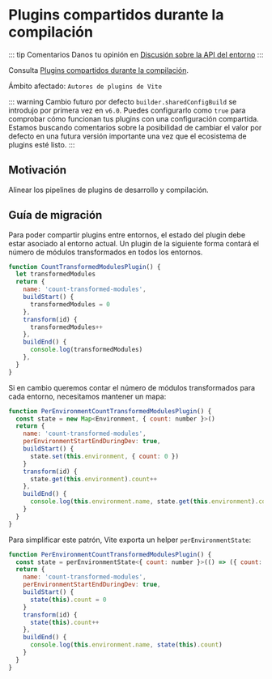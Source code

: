 # Plugins compartidos durante la compilación

::: tip Comentarios
Danos tu opinión en [Discusión sobre la API del entorno](https://github.com/vitejs/vite/discussions/16358)
:::

Consulta [Plugins compartidos durante la compilación](/guide/api-environment.md#shared-plugins-during-build).

Ámbito afectado: `Autores de plugins de Vite`

::: warning Cambio futuro por defecto
`builder.sharedConfigBuild` se introdujo por primera vez en `v6.0`. Puedes configurarlo como `true` para comprobar cómo funcionan tus plugins con una configuración compartida. Estamos buscando comentarios sobre la posibilidad de cambiar el valor por defecto en una futura versión importante una vez que el ecosistema de plugins esté listo.
:::

## Motivación

Alinear los pipelines de plugins de desarrollo y compilación.

## Guía de migración

Para poder compartir plugins entre entornos, el estado del plugin debe estar asociado al entorno actual. Un plugin de la siguiente forma contará el número de módulos transformados en todos los entornos.

```js
function CountTransformedModulesPlugin() {
  let transformedModules
  return {
    name: 'count-transformed-modules',
    buildStart() {
      transformedModules = 0
    },
    transform(id) {
      transformedModules++
    },
    buildEnd() {
      console.log(transformedModules)
    },
  }
}
```

Si en cambio queremos contar el número de módulos transformados para cada entorno, necesitamos mantener un mapa:

```js
function PerEnvironmentCountTransformedModulesPlugin() {
  const state = new Map<Environment, { count: number }>()
  return {
    name: 'count-transformed-modules',
    perEnvironmentStartEndDuringDev: true,
    buildStart() {
      state.set(this.environment, { count: 0 })
    }
    transform(id) {
      state.get(this.environment).count++
    },
    buildEnd() {
      console.log(this.environment.name, state.get(this.environment).count)
    }
  }
}
```

Para simplificar este patrón, Vite exporta un helper `perEnvironmentState`:

```js
function PerEnvironmentCountTransformedModulesPlugin() {
  const state = perEnvironmentState<{ count: number }>(() => ({ count: 0 }))
  return {
    name: 'count-transformed-modules',
    perEnvironmentStartEndDuringDev: true,
    buildStart() {
      state(this).count = 0
    }
    transform(id) {
      state(this).count++
    },
    buildEnd() {
      console.log(this.environment.name, state(this).count)
    }
  }
}
```
